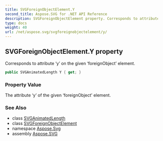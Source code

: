 ```yaml
---
title: SVGForeignObjectElement.Y
second_title: Aspose.SVG for .NET API Reference
description: SVGForeignObjectElement property. Corresponds to attribute y on the given foreignObject element
type: docs
weight: 40
url: /net/aspose.svg/svgforeignobjectelement/y/
---
```

## SVGForeignObjectElement.Y property

Corresponds to attribute ‘y’ on the given ‘foreignObject’ element.

```csharp
public SVGAnimatedLength Y { get; }
```

### Property Value

The attribute ‘y’ of the given ‘foreignObject’ element.

### See Also

* class [SVGAnimatedLength](../../../aspose.svg.datatypes/svganimatedlength/)
* class [SVGForeignObjectElement](../)
* namespace [Aspose.Svg](../../../aspose.svg/)
* assembly [Aspose.SVG](../../../)
